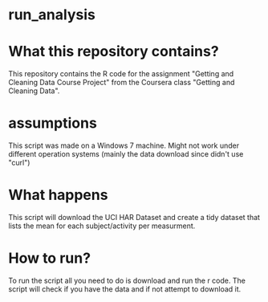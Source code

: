 run_analysis
============

<h1>What this repository contains?</h1>
This repository contains the R code for the assignment "Getting and Cleaning Data Course Project" from the Coursera class "Getting and Cleaning Data".

<h1>assumptions</h1>
This script was made on a Windows 7 machine. Might not work under different operation systems (mainly the data download since didn't use "curl")

<h1>What happens</h1>
This script will download the UCI HAR Dataset and create a tidy dataset that lists the mean for each subject/activity per measurment.

<h1>How to run?</h1>
To run the script all you need to do is download and run the r code. The script will check if you have the data and if not attempt to download it. 
